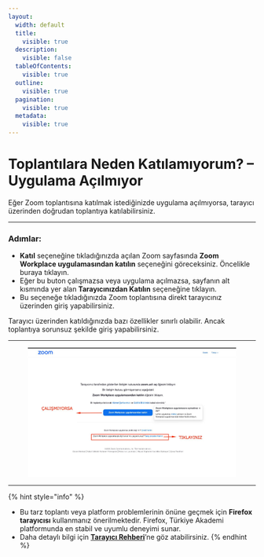 ```yaml
---
layout:
  width: default
  title:
    visible: true
  description:
    visible: false
  tableOfContents:
    visible: true
  outline:
    visible: true
  pagination:
    visible: true
  metadata:
    visible: true
---
```


# Toplantılara Neden Katılamıyorum? – Uygulama Açılmıyor

Eğer Zoom toplantısına katılmak istediğinizde uygulama açılmıyorsa, tarayıcı üzerinden doğrudan toplantıya katılabilirsiniz.

***

### Adımlar:

* **Katıl** seçeneğine tıkladığınızda açılan Zoom sayfasında **Zoom Workplace uygulamasından katılın** seçeneğini göreceksiniz. Öncelikle buraya tıklayın.
* Eğer bu buton çalışmazsa veya uygulama açılmazsa, sayfanın alt kısmında yer alan **Tarayıcınızdan Katılın** seçeneğine tıklayın.
* Bu seçeneğe tıkladığınızda Zoom toplantısına direkt tarayıcınız üzerinden giriş yapabilirsiniz.

Tarayıcı üzerinden katıldığınızda bazı özellikler sınırlı olabilir. Ancak toplantıya sorunsuz şekilde giriş yapabilirsiniz.

***

<figure><img src="../../.gitbook/assets/image.jpg" alt=""><figcaption></figcaption></figure>

***

{% hint style="info" %}
* Bu tarz toplantı veya platform problemlerinin önüne geçmek için **Firefox tarayıcısı** kullanmanız önerilmektedir. Firefox, Türkiye Akademi platformunda en stabil ve uyumlu deneyimi sunar.
* Daha detaylı bilgi için [**Tarayıcı Rehberi**](../../uygulama-rehberi/tarayici-rehberi.md)’ne göz atabilirsiniz.
{% endhint %}
